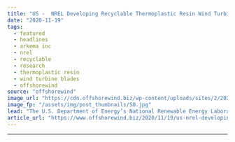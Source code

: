 ```yaml
---
title: "US -  NREL Developing Recyclable Thermoplastic Resin Wind Turbine Blade"
date: "2020-11-19"
tags: 
  - featured
  - headlines
  - arkema inc
  - nrel
  - recyclable
  - research
  - thermoplastic resin
  - wind turbine blades
  - offshorewind
source: "offshorewind"
image_url: "https://cdn.offshorewind.biz/wp-content/uploads/sites/2/2020/11/19111620/NREL_thermoplastic-resin-blade_cropped.jpg"
image_fp: "/assets/img/post_thumbnails/50.jpg"
lead: "The U.S. Department of Energy’s National Renewable Energy Laboratory (NREL) has manufactured a wind"
article_url: "https://www.offshorewind.biz/2020/11/19/us-nrel-developing-recyclable-thermoplastic-resin-wind-turbine-blade/"
---
```


---
